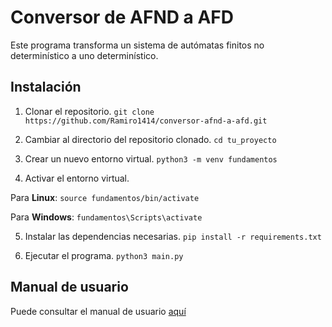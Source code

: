 # Conversor de AFND a AFD
Este programa transforma un sistema de autómatas finitos no determinístico a uno determinístico.

## Instalación

1. Clonar el repositorio.
`git clone https://github.com/Ramiro1414/conversor-afnd-a-afd.git`

2. Cambiar al directorio del repositorio clonado.
`cd tu_proyecto`

3. Crear un nuevo entorno virtual.
`python3 -m venv fundamentos`

4. Activar el entorno virtual.

Para **Linux**: `source fundamentos/bin/activate`

Para **Windows**: `fundamentos\Scripts\activate`

5. Instalar las dependencias necesarias.
`pip install -r requirements.txt`

6. Ejecutar el programa.
`python3 main.py`

## Manual de usuario

Puede consultar el manual de usuario [aquí](manual_de_usuario.html)